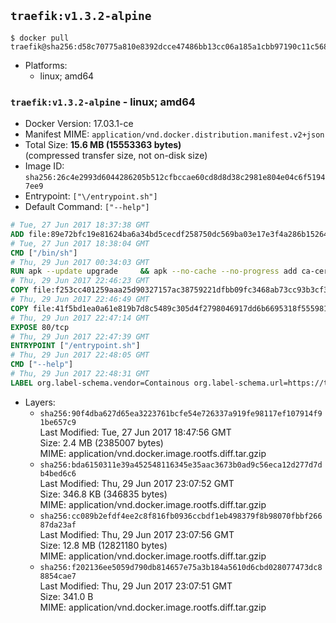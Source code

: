 ## `traefik:v1.3.2-alpine`

```console
$ docker pull traefik@sha256:d58c70775a810e8392dcce47486bb13cc06a185a1cbb97190c11c568bd7d975c
```

-	Platforms:
	-	linux; amd64

### `traefik:v1.3.2-alpine` - linux; amd64

-	Docker Version: 17.03.1-ce
-	Manifest MIME: `application/vnd.docker.distribution.manifest.v2+json`
-	Total Size: **15.6 MB (15553363 bytes)**  
	(compressed transfer size, not on-disk size)
-	Image ID: `sha256:26c4e2993d6044286205b512cfbccae60cd8d8d38c2981e804e04c6f51947ee9`
-	Entrypoint: `["\/entrypoint.sh"]`
-	Default Command: `["--help"]`

```dockerfile
# Tue, 27 Jun 2017 18:37:38 GMT
ADD file:89e72bfc19e81624ba6a34bd5cecdf258750dc569ba03e17e3f4a286b1526461 in / 
# Tue, 27 Jun 2017 18:38:04 GMT
CMD ["/bin/sh"]
# Thu, 29 Jun 2017 00:34:03 GMT
RUN apk --update upgrade     && apk --no-cache --no-progress add ca-certificates     && rm -rf /var/cache/apk/*
# Thu, 29 Jun 2017 22:46:23 GMT
COPY file:f253cc401259aaa25d90327157ac38759221dfbb09fc3468ab73cc93b3cf3568 in /usr/local/bin/ 
# Thu, 29 Jun 2017 22:46:49 GMT
COPY file:41f5bd1ea0a61e819b7d8c5489c305d4f2798046917dd6b6695318f555981727 in / 
# Thu, 29 Jun 2017 22:47:14 GMT
EXPOSE 80/tcp
# Thu, 29 Jun 2017 22:47:39 GMT
ENTRYPOINT ["/entrypoint.sh"]
# Thu, 29 Jun 2017 22:48:05 GMT
CMD ["--help"]
# Thu, 29 Jun 2017 22:48:31 GMT
LABEL org.label-schema.vendor=Containous org.label-schema.url=https://traefik.io org.label-schema.name=Traefik org.label-schema.description=A modern reverse-proxy org.label-schema.version=v1.3.2 org.label-schema.docker.schema-version=1.0
```

-	Layers:
	-	`sha256:90f4dba627d65ea3223761bcfe54e726337a919fe98117ef107914f91be657c9`  
		Last Modified: Tue, 27 Jun 2017 18:47:56 GMT  
		Size: 2.4 MB (2385007 bytes)  
		MIME: application/vnd.docker.image.rootfs.diff.tar.gzip
	-	`sha256:bda6150311e39a452548116345e35aac3673b0ad9c56eca12d277d7db4bed6c6`  
		Last Modified: Thu, 29 Jun 2017 23:07:52 GMT  
		Size: 346.8 KB (346835 bytes)  
		MIME: application/vnd.docker.image.rootfs.diff.tar.gzip
	-	`sha256:cc089b2efdf4ee2c8f816fb0936ccbdf1eb498379f8b98070fbbf26687da23af`  
		Last Modified: Thu, 29 Jun 2017 23:07:56 GMT  
		Size: 12.8 MB (12821180 bytes)  
		MIME: application/vnd.docker.image.rootfs.diff.tar.gzip
	-	`sha256:f202136ee5059d790db814657e75a3b184a5610d6cbd028077473dc88854cae7`  
		Last Modified: Thu, 29 Jun 2017 23:07:51 GMT  
		Size: 341.0 B  
		MIME: application/vnd.docker.image.rootfs.diff.tar.gzip
